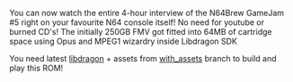 You can now watch the entire 4-hour interview of the N64Brew GameJam #5 right on your favourite N64 console itself! No need for youtube or burned CD's!
The initially 250GB FMV got fitted into 64MB of cartridge space using Opus and MPEG1 wizardry inside Libdragon SDK

You need latest [libdragon](https://github.com/DragonMinded/libdragon/tree/unstable) + assets from [with_assets](https://github.com/SpookyIluha/N64Brrew_GameJam5_Interviews_N64/tree/with_assets) branch to build and play this ROM!
